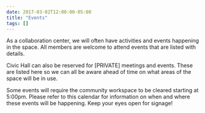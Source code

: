 ```yaml
---
date: 2017-03-02T12:00:00-05:00
title: "Events"
tags: []
---
```

As a collaboration center, we will often have activities and events happening in the space.
All members are welcome to attend events that are listed with details.

Civic Hall can also be reserved for [PRIVATE] meetings and events. These are listed here so we can all be aware ahead of time on what areas of the space will be in use.

Some events will require the community workspace to be cleared starting at 5:00pm. Please refer to this calendar for information on when and where these events will be happening. Keep your eyes open for signage!

